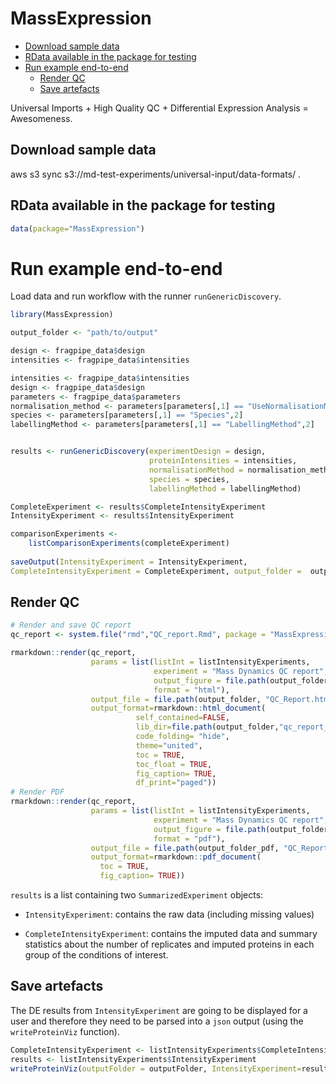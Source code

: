MassExpression
================

-   [Download sample data](#download-sample-data)
-   [RData available in the package for
    testing](#rdata-available-in-the-package-for-testing)
-   [Run example end-to-end](#run-example-end-to-end)
    -   [Render QC](#render-qc)
    -   [Save artefacts](#save-artefacts)

Universal Imports + High Quality QC + Differential Expression Analysis =
Awesomeness.

## Download sample data

aws s3 sync s3://md-test-experiments/universal-input/data-formats/ .

## RData available in the package for testing

``` r
data(package="MassExpression")
```

# Run example end-to-end

Load data and run workflow with the runner `runGenericDiscovery`.

``` r
library(MassExpression)

output_folder <- "path/to/output"

design <- fragpipe_data$design
intensities <- fragpipe_data$intensities

intensities <- fragpipe_data$intensities
design <- fragpipe_data$design
parameters <- fragpipe_data$parameters
normalisation_method <- parameters[parameters[,1] == "UseNormalisationMethod",2]
species <- parameters[parameters[,1] == "Species",2]
labellingMethod <- parameters[parameters[,1] == "LabellingMethod",2]


results <- runGenericDiscovery(experimentDesign = design, 
                               proteinIntensities = intensities, 
                               normalisationMethod = normalisation_method, 
                               species = species, 
                               labellingMethod = labellingMethod)

CompleteExperiment <- results$CompleteIntensityExperiment
IntensityExperiment <- results$IntensityExperiment

comparisonExperiments <- 
    listComparisonExperiments(completeExperiment)
  
saveOutput(IntensityExperiment = IntensityExperiment, 
CompleteIntensityExperiment = CompleteExperiment, output_folder =  output_folder)
```

## Render QC

``` r
# Render and save QC report 
qc_report <- system.file("rmd","QC_report.Rmd", package = "MassExpression")

rmarkdown::render(qc_report,
                  params = list(listInt = listIntensityExperiments,
                                experiment = "Mass Dynamics QC report",
                                output_figure = file.path(output_folder, "figure_html/"),
                                format = "html"),
                  output_file = file.path(output_folder, "QC_Report.html"),
                  output_format=rmarkdown::html_document(
                            self_contained=FALSE,
                            lib_dir=file.path(output_folder,"qc_report_files"),
                            code_folding= "hide",
                            theme="united",
                            toc = TRUE,
                            toc_float = TRUE,
                            fig_caption= TRUE,
                            df_print="paged"))
# Render PDF
rmarkdown::render(qc_report,
                  params = list(listInt = listIntensityExperiments,
                                experiment = "Mass Dynamics QC report",
                                output_figure = file.path(output_folder_pdf, "figure_pdf/"),
                                format = "pdf"),
                  output_file = file.path(output_folder_pdf, "QC_Report.pdf"),
                  output_format=rmarkdown::pdf_document(
                    toc = TRUE,
                    fig_caption= TRUE))
```

`results` is a list containing two `SummarizedExperiment` objects:

-   `IntensityExperiment`: contains the raw data (including missing
    values)

-   `CompleteIntensityExperiment`: contains the imputed data and summary
    statistics about the number of replicates and imputed proteins in
    each group of the conditions of interest.

## Save artefacts

The DE results from `IntensityExperiment` are going to be displayed for
a user and therefore they need to be parsed into a `json` output (using
the `writeProteinViz` function).

``` r
CompleteIntensityExperiment <- listIntensityExperiments$CompleteIntensityExperiment
results <- listIntensityExperiments$IntensityExperiment
writeProteinViz(outputFolder = outputFolder, IntensityExperiment=results$IntensityExperiment)
```

